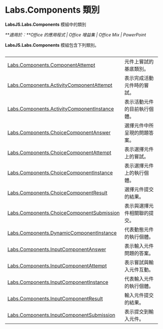 
# Labs.Components 類別
**LabsJS.Labs.Components** 模組中的類別

 _**適用於︰**Office 的應用程式 | Office 增益集 | Office Mix | PowerPoint_

**LabsJS.Labs.Components** 模組包含下列類別。

## 


|||
|:-----|:-----|
|[Labs.Components.ComponentAttempt](../../reference/office-mix/labs.components.componentattempt.md)|元件上嘗試的基底類別。|
|[Labs.Components.ActivityComponentAttempt](../../reference/office-mix/labs.components.activitycomponentattempt.md)|表示完成活動元件時的嘗試。|
|[Labs.Components.ActivityComponentInstance](../../reference/office-mix/labs.components.activitycomponentinstance.md)|表示活動元件的目前執行個體。|
|[Labs.Components.ChoiceComponentAnswer](../../reference/office-mix/labs.components.choicecomponentanswer.md)|選擇元件中所呈現的問題答案。|
|[Labs.Components.ChoiceComponentAttempt](../../reference/office-mix/labs.components.choicecomponentattempt.md)|表示選擇元件上的嘗試。|
|[Labs.Components.ChoiceComponentInstance](../../reference/office-mix/labs.components.choicecomponentinstance.md)|表示選擇元件上的執行個體。|
|[Labs.Components.ChoiceComponentResult](../../reference/office-mix/labs.components.choicecomponentresult.md)|選擇元件提交的結果。|
|[Labs.Components.ChoiceComponentSubmission](../../reference/office-mix/labs.components.choicecomponentsubmission.md)|表示與選擇元件相關聯的提交。|
|[Labs.Components.DynamicComponentInstance](../../reference/office-mix/labs.components.dynamiccomponentinstance.md)|代表動態元件的執行個體。|
|[Labs.Components.InputComponentAnswer](../../reference/office-mix/labs.components.inputcomponentanswer.md)|表示輸入元件問題的答案。|
|[Labs.Components.InputComponentAttempt](../../reference/office-mix/labs.components.inputcomponentattempt.md)|表示嘗試與輸入元件互動。|
|[Labs.Components.InputComponentInstance](../../reference/office-mix/labs.components.inputcomponentinstance.md)|代表輸入元件的執行個體。|
|[Labs.Components.InputComponentResult](../../reference/office-mix/labs.components.inputcomponentresult.md)|輸入元件提交的結果。|
|[Labs.Components.InputComponentSubmission](../../reference/office-mix/labs.components.inputcomponentsubmission.md)|表示提交到輸入元件。|
